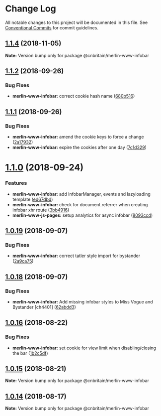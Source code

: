 # Change Log

All notable changes to this project will be documented in this file.
See [Conventional Commits](https://conventionalcommits.org) for commit guidelines.

<a name="1.1.4"></a>
## [1.1.4](https://github.com/cnduk/merlin-www-components/compare/@cnbritain/merlin-www-infobar@1.1.3...@cnbritain/merlin-www-infobar@1.1.4) (2018-11-05)




**Note:** Version bump only for package @cnbritain/merlin-www-infobar

<a name="1.1.2"></a>
## [1.1.2](https://github.com/cnduk/merlin-www-components/compare/@cnbritain/merlin-www-infobar@1.1.1...@cnbritain/merlin-www-infobar@1.1.2) (2018-09-26)


### Bug Fixes

* **merlin-www-infobar:** correct cookie hash name ([680b516](https://github.com/cnduk/merlin-www-components/commit/680b516))




<a name="1.1.1"></a>
## [1.1.1](https://github.com/cnduk/merlin-www-components/compare/@cnbritain/merlin-www-infobar@1.1.0...@cnbritain/merlin-www-infobar@1.1.1) (2018-09-26)


### Bug Fixes

* **merlin-www-infobar:** amend the cookie keys to force a change ([2a17932](https://github.com/cnduk/merlin-www-components/commit/2a17932))
* **merlin-www-infobar:** expire the cookies after one day ([7c1d329](https://github.com/cnduk/merlin-www-components/commit/7c1d329))




<a name="1.1.0"></a>
# [1.1.0](https://github.com/cnduk/merlin-www-components/compare/@cnbritain/merlin-www-infobar@1.0.19...@cnbritain/merlin-www-infobar@1.1.0) (2018-09-24)


### Features

* **merlin-www-infobar:** add InfobarManager, events and lazyloading template ([ed67dbd](https://github.com/cnduk/merlin-www-components/commit/ed67dbd))
* **merlin-www-infobar:** check for document.referrer when creating infobar xhr route ([3bb4916](https://github.com/cnduk/merlin-www-components/commit/3bb4916))
* **merlin-www-js-pages:** setup analytics for async infobar ([8093ccd](https://github.com/cnduk/merlin-www-components/commit/8093ccd))




<a name="1.0.19"></a>
## [1.0.19](https://github.com/cnduk/merlin-www-components/compare/@cnbritain/merlin-www-infobar@1.0.18...@cnbritain/merlin-www-infobar@1.0.19) (2018-09-07)


### Bug Fixes

* **merlin-www-infobar:** correct tatler style import for bystander ([2a9ca75](https://github.com/cnduk/merlin-www-components/commit/2a9ca75))




<a name="1.0.18"></a>
## [1.0.18](https://github.com/cnduk/merlin-www-components/compare/@cnbritain/merlin-www-infobar@1.0.17...@cnbritain/merlin-www-infobar@1.0.18) (2018-09-07)


### Bug Fixes

* **merlin-www-infobar:** Add missing infobar styles to Miss Vogue and Bystander [ch4401] ([62abdd3](https://github.com/cnduk/merlin-www-components/commit/62abdd3))




<a name="1.0.16"></a>
## [1.0.16](https://github.com/cnduk/merlin-www-components/compare/@cnbritain/merlin-www-infobar@1.0.15...@cnbritain/merlin-www-infobar@1.0.16) (2018-08-22)


### Bug Fixes

* **merlin-www-infobar:** set cookie for view limit when disabling/closing the bar ([1b2c5df](https://github.com/cnduk/merlin-www-components/commit/1b2c5df))




<a name="1.0.15"></a>
## [1.0.15](https://github.com/cnduk/merlin-www-components/compare/@cnbritain/merlin-www-infobar@1.0.14...@cnbritain/merlin-www-infobar@1.0.15) (2018-08-21)




**Note:** Version bump only for package @cnbritain/merlin-www-infobar

<a name="1.0.14"></a>
## [1.0.14](https://github.com/cnduk/merlin-www-components/compare/@cnbritain/merlin-www-infobar@1.0.13...@cnbritain/merlin-www-infobar@1.0.14) (2018-08-17)




**Note:** Version bump only for package @cnbritain/merlin-www-infobar
